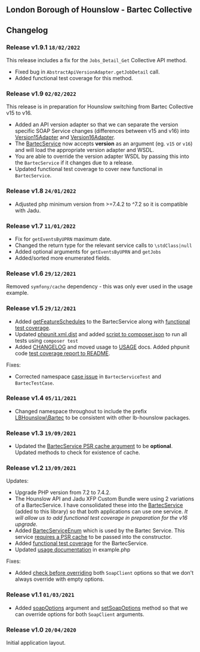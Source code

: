 ## London Borough of Hounslow - Bartec Collective

## Changelog

### Release v1.9.1 `18/02/2022`

This release includes a fix for the `Jobs_Detail_Get` Collective API method.

- Fixed bug in `AbstractApiVersionAdapter.getJobDetail` call.
- Added functional test coverage for this method.

### Release v1.9 `02/02/2022`

This release is in preparation for Hounslow switching from Bartec Collective v15 to v16.

- Added an API version adapter so that we can separate the version specific SOAP Service changes (differences between v15 and v16) into [Version15Adapter](../src/Adapter/Version15Adapter.php) and [Version16Adapter](../src/Adapter/Version16Adapter.php).
- The [BartecService](../src/Service/BartecService.php) now accepts **version** as an argument (eg. `v15` or `v16`) and will load the appropriate version adapter and WSDL. 
- You are able to override the version adapter WSDL by passing this into the `BartecService` if it changes due to a release.
- Updated functional test coverage to cover new functional in `BartecService`.

### Release v1.8 `24/01/2022`

- Adjusted php minimum version from >=7.4.2 to ^7.2 so it is compatible with Jadu.

### Release v1.7 `11/01/2022`

- Fix for `getEventsByUPRN` maximum date.
- Changed the return type for the relevant service calls to `\stdClass|null`
- Added optional arguments for `getEventsByUPRN` and `getJobs`
- Added/sorted more enumerated fields.

### Release v1.6 `29/12/2021`

Removed `symfony/cache` dependency - this was only ever used in the usage example.

### Release v1.5 `29/12/2021`

- Added [getFeatureSchedules](https://github.com/LBHounslow/bartec/blob/hotfix-get-feature-schedules/src/Service/BartecService.php#L940) to the BartecService along with [functional test coverage](https://github.com/LBHounslow/bartec/blob/hotfix-get-feature-schedules/tests/functional/Service/BartecServiceTest.php#L570).
- Updated [phpunit.xml.dist](https://github.com/LBHounslow/bartec/blob/hotfix-get-feature-schedules/phpunit.xml.dist#L1) and added [script to composer.json](https://github.com/LBHounslow/bartec/blob/hotfix-get-feature-schedules/composer.json#L25) to run all tests using `composer test`
- Added [CHANGELOG](https://github.com/LBHounslow/bartec/blob/hotfix-get-feature-schedules/docs/CHANGELOG.md) and moved usage to [USAGE](https://github.com/LBHounslow/bartec/blob/hotfix-get-feature-schedules/docs/USAGE.md) docs. Added phpunit code [test coverage report to README](https://github.com/LBHounslow/bartec/blob/hotfix-get-feature-schedules/README.md?plain=1#L30).

Fixes:
- Corrected namespace [case issue](https://github.com/LBHounslow/bartec/blob/hotfix-get-feature-schedules/tests/functional/Service/BartecServiceTest.php#L12) in `BartecServiceTest` and `BartecTestCase`.

### Release v1.4 `05/11/2021`

- Changed namespace throughout to include the prefix [LBHounslow\Bartec](https://github.com/LBHounslow/bartec/blob/v1.4/composer.json#L15) to be consistent with other lb-hounslow packages.

### Release v1.3 `19/09/2021`

- Updated the [BartecService PSR cache argument](https://github.com/LBHounslow/bartec/blob/v1.3/src/Service/BartecService.php#L36) to be **optional**. Updated methods to check for existence of cache.

### Release v1.2 `13/09/2021`

Updates:
- Upgrade PHP version from 7.2 to 7.4.2.
- The Hounslow API and Jadu XFP Custom Bundle were using 2 variations of a BartecService. I have consolidated these into the [BartecService](https://github.com/LBHounslow/bartec/blob/v1.2/src/Service/BartecService.php#L17) (added to this library) so that both applications can use one service. _It will allow us to add functional test coverage in preparation for the v16 upgrade._
- Added [BartecServiceEnum](https://github.com/LBHounslow/bartec/blob/v1.2/src/Enum/BartecServiceEnum.php#L5) which is used by the Bartec Service. This service [requires a PSR cache](https://github.com/LBHounslow/bartec/blob/v1.2/src/Service/BartecService.php#L33) to be passed into the constructor.
- Added [functional test coverage](https://github.com/LBHounslow/bartec/blob/v1.2/tests/functional/Service/BartecServiceTest.php#L15) for the BartecService.
- Updated [usage documentation](https://github.com/LBHounslow/bartec/blob/v1.2/example.php#L46) in example.php

Fixes:
- Added [check before overriding](https://github.com/LBHounslow/bartec/blob/v1.2/src/Client/Client.php#L66) both `SoapClient` options so that we don't always override with empty options.

### Release v1.1 `01/03/2021`

- Added [soapOptions](https://github.com/LBHounslow/bartec/blob/v1.1/src/Client/Client.php#L43) argument and [setSoapOptions](https://github.com/LBHounslow/bartec/blob/v1.1/src/Client/Client.php#L88) method so that we can override options for both `SoapClient` arguments.

### Release v1.0 `20/04/2020`

Initial application layout.

